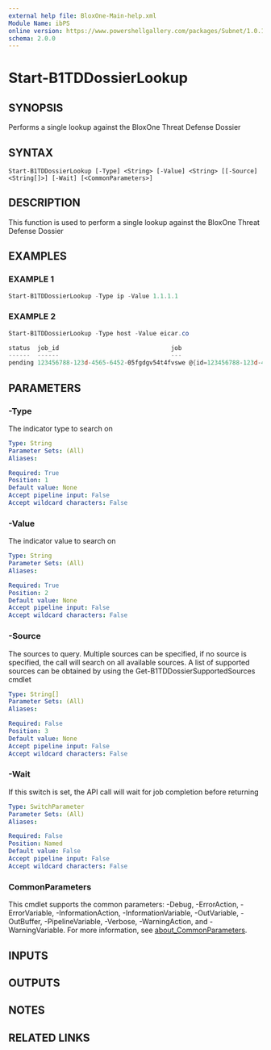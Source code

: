 ```yaml
---
external help file: BloxOne-Main-help.xml
Module Name: ibPS
online version: https://www.powershellgallery.com/packages/Subnet/1.0.14/Content/Public%5CGet-Subnet.ps1
schema: 2.0.0
---
```


# Start-B1TDDossierLookup

## SYNOPSIS
Performs a single lookup against the BloxOne Threat Defense Dossier

## SYNTAX

```
Start-B1TDDossierLookup [-Type] <String> [-Value] <String> [[-Source] <String[]>] [-Wait] [<CommonParameters>]
```

## DESCRIPTION
This function is used to perform a single lookup against the BloxOne Threat Defense Dossier

## EXAMPLES

### EXAMPLE 1
```powershell
Start-B1TDDossierLookup -Type ip -Value 1.1.1.1
```

### EXAMPLE 2
```powershell
Start-B1TDDossierLookup -Type host -Value eicar.co

status  job_id                               job
------  ------                               ---                                                                                                                                                                                                                                               
pending 123456788-123d-4565-6452-05fgdgv54t4fvswe @{id=123456788-123d-4565-6452-05fgdgv54t4fvswe; state=created; status=pending; create_ts=1709744367885; create_time=2024-03-06T16:59:27.88511568Z; start_ts=1709744367885; start_time=2024-03-06T16:59:27.88511568Z; request_ttl=0; result_ttl=3600; p…
```

## PARAMETERS

### -Type
The indicator type to search on

```yaml
Type: String
Parameter Sets: (All)
Aliases:

Required: True
Position: 1
Default value: None
Accept pipeline input: False
Accept wildcard characters: False
```

### -Value
The indicator value to search on

```yaml
Type: String
Parameter Sets: (All)
Aliases:

Required: True
Position: 2
Default value: None
Accept pipeline input: False
Accept wildcard characters: False
```

### -Source
The sources to query.
Multiple sources can be specified, if no source is specified, the call will search on all available sources.
A list of supported sources can be obtained by using the Get-B1TDDossierSupportedSources cmdlet

```yaml
Type: String[]
Parameter Sets: (All)
Aliases:

Required: False
Position: 3
Default value: None
Accept pipeline input: False
Accept wildcard characters: False
```

### -Wait
If this switch is set, the API call will wait for job completion before returning

```yaml
Type: SwitchParameter
Parameter Sets: (All)
Aliases:

Required: False
Position: Named
Default value: False
Accept pipeline input: False
Accept wildcard characters: False
```

### CommonParameters
This cmdlet supports the common parameters: -Debug, -ErrorAction, -ErrorVariable, -InformationAction, -InformationVariable, -OutVariable, -OutBuffer, -PipelineVariable, -Verbose, -WarningAction, and -WarningVariable. For more information, see [about_CommonParameters](http://go.microsoft.com/fwlink/?LinkID=113216).

## INPUTS

## OUTPUTS

## NOTES

## RELATED LINKS
